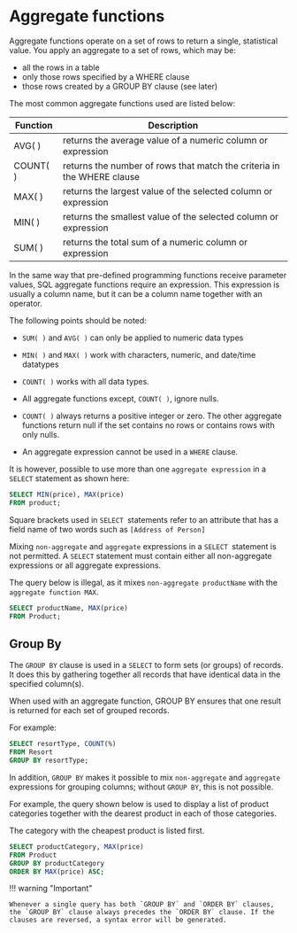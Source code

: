 # Aggregate functions 

Aggregate functions operate on a set of rows to return a single, statistical value. You apply an aggregate to a set of rows, which may be: 

* all the rows in a table 
* only those rows specified by a WHERE clause 
* those rows created by a GROUP BY clause (see later) 

The most common aggregate functions used are listed below:

| Function | Description                                                            |
| -------- | ---------------------------------------------------------------------- |
| AVG( )   | returns the average value of a numeric column or expression            |
| COUNT( ) | returns the number of rows that match the criteria in the WHERE clause |
| MAX( )   | returns the largest value of the selected column or expression         |
| MIN( )   | returns the smallest value of the selected column or expression        |
| SUM( )   | returns the total sum of a numeric column or expression                |


In the same way that pre-defined programming functions receive parameter values, SQL aggregate functions require an expression. This expression is usually a column name, but it can be a column name together with an operator. 
 

The following points should be noted: 

* `SUM( )` and `AVG( )` can only be applied to numeric data types

* `MIN( )` and `MAX( )` work with characters, numeric, and date/time datatypes

* `COUNT( )` works with all data types. 

* All aggregate functions except, `COUNT( )`, ignore nulls. 

* `COUNT( )` always returns a positive integer or zero. The other aggregate functions return null if the set contains no rows or contains rows with only nulls. 

* An aggregate expression cannot be used in a `WHERE` clause. 

It is however, possible to use more than one `aggregate expression` in a `SELECT` statement as shown here: 

``` sql linenums="1"
SELECT MIN(price), MAX(price) 
FROM product; 
```

Square brackets used in `SELECT `statements refer to an attribute that has a field name of two words such as `[Address of Person]`

Mixing `non-aggregate` and `aggregate` expressions in a `SELECT `statement is not permitted. A `SELECT` statement must contain either all non-aggregate expressions or all aggregate expressions. 

The query below is illegal, as it mixes `non-aggregate productName` with the `aggregate function MAX`. 

``` sql linenums="1"
SELECT productName, MAX(price) 
FROM Product; 
```

## Group By

The `GROUP BY` clause is used in a `SELECT` to form sets (or groups) of records. It does this by gathering together all records that have identical data in the specified column(s). 

When used with an aggregate function, GROUP BY ensures that one result is returned for each set of grouped records.

For example:

``` sql linenums="1"
SELECT resortType, COUNT(%) 
FROM Resort 
GROUP BY resortType; 
```

In addition, `GROUP BY` makes it possible to mix `non-aggregate` and `aggregate` expressions for grouping columns; without `GROUP BY`, this is not possible. 

For example, the query shown below is used to display a list of product categories together with the dearest product in each of those categories. 

The category with the cheapest product is listed first.

``` sql linenums="1"
SELECT productCategory, MAX(price) 
FROM Product
GROUP BY productCategory 
ORDER BY MAX(price) ASC; 
```

!!! warning "Important"

    Whenever a single query has both `GROUP BY` and `ORDER BY` clauses, the `GROUP BY` clause always precedes the `ORDER BY` clause. If the clauses are reversed, a syntax error will be generated. 

